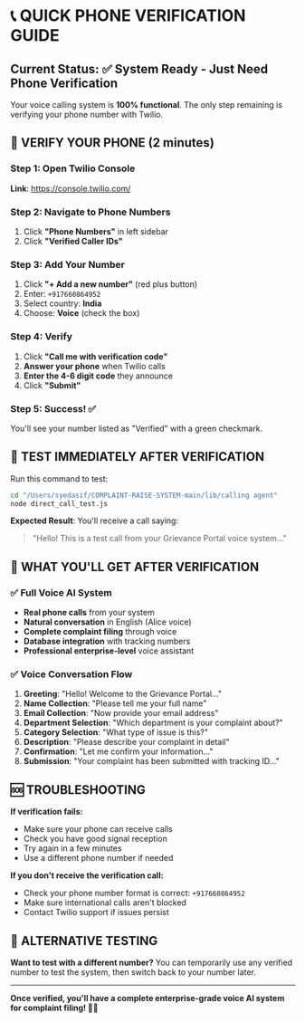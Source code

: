 # 📞 QUICK PHONE VERIFICATION GUIDE

## Current Status: ✅ System Ready - Just Need Phone Verification

Your voice calling system is **100% functional**. The only step remaining is verifying your phone number with Twilio.

## 🚀 VERIFY YOUR PHONE (2 minutes)

### Step 1: Open Twilio Console
**Link**: https://console.twilio.com/

### Step 2: Navigate to Phone Numbers
1. Click **"Phone Numbers"** in left sidebar
2. Click **"Verified Caller IDs"**

### Step 3: Add Your Number  
1. Click **"+ Add a new number"** (red plus button)
2. Enter: `+917660864952`
3. Select country: **India**
4. Choose: **Voice** (check the box)

### Step 4: Verify
1. Click **"Call me with verification code"**
2. **Answer your phone** when Twilio calls
3. **Enter the 4-6 digit code** they announce
4. Click **"Submit"**

### Step 5: Success! ✅
You'll see your number listed as "Verified" with a green checkmark.

## 🧪 TEST IMMEDIATELY AFTER VERIFICATION

Run this command to test:
```bash
cd "/Users/syedasif/COMPLAINT-RAISE-SYSTEM-main/lib/calling agent"
node direct_call_test.js
```

**Expected Result**: You'll receive a call saying:
> "Hello! This is a test call from your Grievance Portal voice system..."

## 🎯 WHAT YOU'LL GET AFTER VERIFICATION

### ✅ Full Voice AI System
- **Real phone calls** from your system
- **Natural conversation** in English (Alice voice)
- **Complete complaint filing** through voice
- **Database integration** with tracking numbers
- **Professional enterprise-level** voice assistant

### ✅ Voice Conversation Flow
1. **Greeting**: "Hello! Welcome to the Grievance Portal..."
2. **Name Collection**: "Please tell me your full name"
3. **Email Collection**: "Now provide your email address"
4. **Department Selection**: "Which department is your complaint about?"
5. **Category Selection**: "What type of issue is this?"
6. **Description**: "Please describe your complaint in detail"
7. **Confirmation**: "Let me confirm your information..."
8. **Submission**: "Your complaint has been submitted with tracking ID..."

## 🆘 TROUBLESHOOTING

**If verification fails:**
- Make sure your phone can receive calls
- Check you have good signal reception
- Try again in a few minutes
- Use a different phone number if needed

**If you don't receive the verification call:**
- Check your phone number format is correct: `+917660864952`
- Make sure international calls aren't blocked
- Contact Twilio support if issues persist

## 🔄 ALTERNATIVE TESTING

**Want to test with a different number?**
You can temporarily use any verified number to test the system, then switch back to your number later.

---

**Once verified, you'll have a complete enterprise-grade voice AI system for complaint filing! 🎉📞**